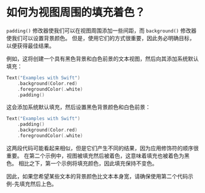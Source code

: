 如何为视图周围的填充着色？
===

`padding()` 修改器使我们可以在视图周围添加一些间距，而 `background()` 修改器使我们可以设置背景颜色。 但是，使用它们的方式很重要，因此务必明确目标，以便获得最佳结果。

例如，这将创建一个具有黑色背景和白色前景的文本视图，然后向其添加系统默认填充：

```swift
Text("Examples with Swift")
    .background(Color.red)
    .foregroundColor(.white)
    .padding()
```

这会添加系统默认填充，然后设置黑色背景颜色和白色前景：

```swift
Text("Examples with Swift")
    .padding()
    .background(Color.red)
    .foregroundColor(.white)
```

这两段代码可能看起来相似，但是它们产生不同的结果，因为应用修饰符的顺序很重要。 在第二个示例中，视图被填充然后被着色，这意味着填充也被着色为黑色。 相比之下，第一个示例将填充颜色，因此填充保持不变色。

因此，如果您希望某些文本的背景颜色比文本本身宽，请确保使用第二个代码示例-先填充然后上色。
